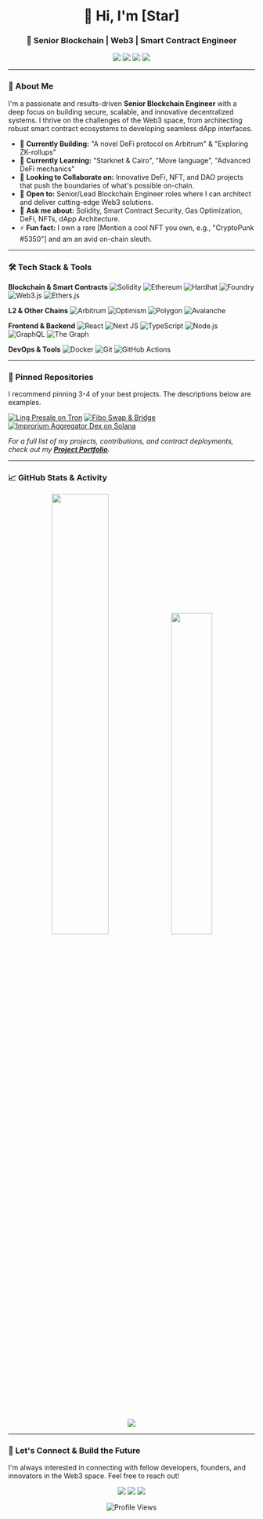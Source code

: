 <h1 align="center">👋 Hi, I'm [Star]</h1>
<h3 align="center">💎 Senior Blockchain | Web3 | Smart Contract Engineer</h3>

<p align="center">
  <a href="[YOUR_LINKEDIN_URL]"><img src="https://img.shields.io/badge/LinkedIn-0077B5?style=for-the-badge&logo=linkedin&logoColor=white"/></a>
  <a href="[YOUR_TWITTER_URL]"><img src="https://img.shields.io/badge/Twitter-1DA1F2?style=for-the-badge&logo=twitter&logoColor=white"/></a>
  <a href="mailto:[YOUR_EMAIL]"><img src="https://img.shields.io/badge/Email-D14836?style=for-the-badge&logo=gmail&logoColor=white"/></a>
  <a href="[YOUR_PERSONAL_PORTFOLIO_URL]"><img src="https://img.shields.io/badge/Portfolio-%23000000.svg?style=for-the-badge&logo=firefox&logoColor=white"/></a>
</p>

---

### 🚀 About Me

I'm a passionate and results-driven **Senior Blockchain Engineer** with a deep focus on building secure, scalable, and innovative decentralized systems. I thrive on the challenges of the Web3 space, from architecting robust smart contract ecosystems to developing seamless dApp interfaces.

*   🔭 **Currently Building:** "A novel DeFi protocol on Arbitrum" & "Exploring ZK-rollups"
*   🌱 **Currently Learning:** "Starknet & Cairo", "Move language", "Advanced DeFi mechanics"
*   👯 **Looking to Collaborate on:** Innovative DeFi, NFT, and DAO projects that push the boundaries of what's possible on-chain.
*   💼 **Open to:** Senior/Lead Blockchain Engineer roles where I can architect and deliver cutting-edge Web3 solutions.
*   💬 **Ask me about:** Solidity, Smart Contract Security, Gas Optimization, DeFi, NFTs, dApp Architecture.
*   ⚡ **Fun fact:** I own a rare [Mention a cool NFT you own, e.g., "CryptoPunk #5350"] and am an avid on-chain sleuth.

---

### 🛠️ Tech Stack & Tools

**Blockchain & Smart Contracts**
![Solidity](https://img.shields.io/badge/Solidity-%23363636.svg?style=for-the-badge&logo=solidity&logoColor=white)
![Ethereum](https://img.shields.io/badge/Ethereum-3C3C3D?style=for-the-badge&logo=Ethereum&logoColor=white)
![Hardhat](https://img.shields.io/badge/Hardhat-FFF100?style=for-the-badge&logo=hardhat&logoColor=black)
![Foundry](https://img.shields.io/badge/Foundry-000000?style=for-the-badge)
![Web3.js](https://img.shields.io/badge/Web3.js-F16822?style=for-the-badge&logo=web3.js&logoColor=white)
![Ethers.js](https://img.shields.io/badge/Ethers.js-3C3C3D?style=for-the-badge)

**L2 & Other Chains**
![Arbitrum](https://img.shields.io/badge/Arbitrum-28A0F0?style=for-the-badge&logo=arbitrum&logoColor=white)
![Optimism](https://img.shields.io/badge/Optimism-FF0420?style=for-the-badge&logo=optimism&logoColor=white)
![Polygon](https://img.shields.io/badge/Polygon-8247E5?style=for-the-badge&logo=polygon&logoColor=white)
![Avalanche](https://img.shields.io/badge/Avalanche-E84142?style=for-the-badge&logo=avalanche&logoColor=white)

**Frontend & Backend**
![React](https://img.shields.io/badge/React-20232A?style=for-the-badge&logo=react&logoColor=61DAFB)
![Next JS](https://img.shields.io/badge/Next.js-000000?style=for-the-badge&logo=next.js&logoColor=white)
![TypeScript](https://img.shields.io/badge/TypeScript-007ACC?style=for-the-badge&logo=typescript&logoColor=white)
![Node.js](https://img.shields.io/badge/Node.js-339933?style=for-the-badge&logo=nodedotjs&logoColor=white)
![GraphQL](https://img.shields.io/badge/GraphQL-E10098?style=for-the-badge&logo=graphql&logoColor=white)
![The Graph](https://img.shields.io/badge/The_Graph-0E0E0E?style=for-the-badge&logo=thegraph&logoColor=white)

**DevOps & Tools**
![Docker](https://img.shields.io/badge/Docker-2496ED?style=for-the-badge&logo=docker&logoColor=white)
![Git](https://img.shields.io/badge/Git-F05032?style=for-the-badge&logo=git&logoColor=white)
![GitHub Actions](https://img.shields.io/badge/GitHub_Actions-2088FF?style=for-the-badge&logo=github-actions&logoColor=white)

---

### 📌 Pinned Repositories

I recommend pinning 3-4 of your best projects. The descriptions below are examples.

[![Ling Presale on Tron](https://github-readme-stats.vercel.app/api/pin/?username=Star1215&repo=lingsale-tron&theme=radical)]([https://github.com/Star1215/lingsale-tron])
[![Fibo Swap & Bridge](https://github-readme-stats.vercel.app/api/pin/?username=Star1215&repo=fibo-multi-swap-front&theme=radical)]([https://github.com/Star1215/fibo-multi-swap-front])
[![Improrium Aggregator Dex on Solana](https://github-readme-stats.vercel.app/api/pin/?username=Star1215&repo=qubic-agg&theme=radical)]([https://github.com/Star1215/qubic-agg])

*For a full list of my projects, contributions, and contract deployments, check out my **[Project Portfolio](./PROJECTS.md)**.*

---

### 📈 GitHub Stats & Activity

<p align="center">
  <img width="48%" src="https://github-readme-stats.vercel.app/api?username=Star1215&show_icons=true&theme=radical&hide_border=true" />
  <img width="41%" src="https://github-readme-streak-stats.herokuapp.com/?user=Star1215&theme=radical&hide_border=true" />
</p>

<p align="center">
  <img src="https://github-readme-activity-graph.vercel.app/graph?username=Star1215&custom_title=My%20GitHub%20Activity%20Graph&bg_color=0D1117&color=7c3aed&line=7c3aed&point=7c3aed&area_color=FFFFFF&title_color=FFFFFF&area=true&hide_border=true" />
</p>

---

### 🔗 Let's Connect & Build the Future

I'm always interested in connecting with fellow developers, founders, and innovators in the Web3 space. Feel free to reach out!

<p align="center">
  <a href="[YOUR_LINKEDIN_URL]"><img src="https://img.shields.io/badge/LinkedIn-0077B5?style=for-the-badge&logo=linkedin&logoColor=white"/></a>
  <a href="[YOUR_TWITTER_URL]"><img src="https://img.shields.io/badge/Twitter-1DA1F2?style=for-the-badge&logo=twitter&logoColor=white"/></a>
  <a href="[YOUR_TELEGRAM_URL]"><img src="https://img.shields.io/badge/Telegram-2CA5E0?style=for-the-badge&logo=telegram&logoColor=white"/></a>
</p>

<p align="center">
  <img src="https://komarev.com/ghpvc/?username=Star1215&style=flat-square&color=blue" alt="Profile Views"/>
</p>
